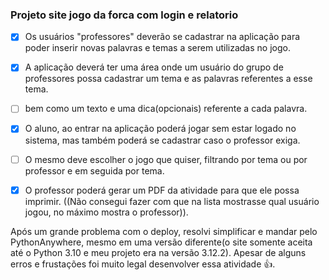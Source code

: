 ### Projeto site jogo da forca com login e relatorio

- [x] Os usuários "professores" deverão se cadastrar na aplicação para poder inserir novas palavras e temas a serem utilizadas no jogo.
- [x] A aplicação deverá ter uma área onde um usuário do grupo de professores possa cadastrar um tema e as palavras referentes a esse tema.
- [ ] bem como um texto e uma dica(opcionais) referente a cada palavra.
- [x] O aluno, ao entrar na aplicação poderá jogar sem estar logado no sistema, mas também poderá se cadastrar caso o professor exiga.
- [ ] O mesmo deve escolher o jogo que quiser, filtrando por tema ou por professor e em seguida por tema.
- [x] O professor poderá gerar um PDF da atividade para que ele possa imprimir. ((Não consegui fazer com que na lista mostrasse qual usuário jogou, no máximo mostra o professor)).


Após um grande problema com o deploy, resolvi simplificar e mandar pelo PythonAnywhere, mesmo em uma versão diferente(o site somente aceita até o Python 3.10 e meu projeto era na versão 3.12.2). Apesar de alguns
erros e frustações foi muito legal desenvolver essa atividade 👍.
